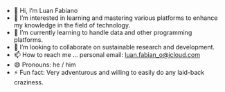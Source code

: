 - 👋 Hi, I’m Luan Fabiano
- 👀 I’m interested in learning and mastering various platforms to enhance my knowledge in the field of technology.
- 🌱 I’m currently learning to handle data and other programming platforms.
- 💞️ I’m looking to collaborate on sustainable research and development.
- 📫 How to reach me ... personal email: luan.fabian_o@icloud.com
- 😄 Pronouns: he / him
- ⚡ Fun fact: Very adventurous and willing to easily do any laid-back craziness.

<!---
LuanFabiano28/LuanFabiano28 is a ✨ special ✨ repository because its `README.md` (this file) appears on your GitHub profile.
You can click the Preview link to take a look at your changes.
--->
